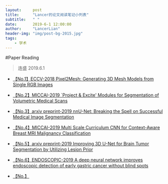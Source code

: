 ```yaml
---
layout:     post
title:      "Lancer的论文阅读笔记小列表"
subtitle:   " "
date:       2019-6-1 12:00:00
author:     "LancerLian"
header-img: "img/post-bg-2015.jpg"
tags:
    - 学术
---
```


#Paper Reading
>连盛 2019.6.1

- [【No.1】ECCV-2018 Pixel2Mesh: Generating 3D Mesh Models from Single RGB Images](http://lancerlian.win/PDFs/PPR_1_ECCV18_pixel2mesh.pdf)

- [【No.2】MICCAI-2019 `Project & Excite' Modules for Segmentation of Volumetric Medical Scans](http://lancerlian.win/PDFs/PPR_2_MICCAI19_project_excite.pdf)

- [【No.3】arxiv preprint-2019 nnU-Net: Breaking the Spell on Successful Medical Image Segmentation](http://lancerlian.win/PDFs/PPR_3_nnU-Net.pdf)

- [【No.4】MICCAI-2019 Multi Scale Curriculum CNN for Context-Aware Breast MRI Malignancy Classification](http://lancerlian.win/PDFs/PPR_4_miccai19_curriculumCNN.pdf)

- [【No.5】arxiv preprint-2019 Improving 3D U-Net for Brain Tumor Segmentation by Utilizing Lesion Prior](http://lancerlian.win/PDFs/PPR_5_arxiv_lesion_prior.pdf)

- [【No.6】ENDOSCOPIC-2019 A deep neural network improves endoscopic detection of early
gastric cancer without blind spots](http://lancerlian.win/PDFs/PPR_6_endoscopic19_egc.pdf)

- [【No.】](http://lancerlian.win/PDFs/)

